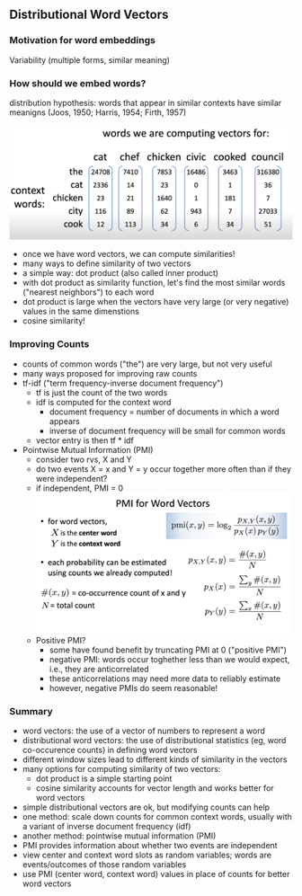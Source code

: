 ## Distributional Word Vectors 
### Motivation for word embeddings 
Variability (multiple forms, similar meaning)

### How should we embed words? 
distribution hypothesis: words that appear in similar contexts have similar meanigns (Joos, 1950; Harris, 1954; Firth, 1957)

![Image of word embedding table](https://github.com/joyhuan/NLP/blob/main/word_embedding.png)

- once we have word vectors, we can compute similarities! 
- many ways to define similarity of two vectors
- a simple way: dot product (also called inner product)
- with dot product as similarity function, let's find the most similar words ("nearest neighbors") to each word 
- dot product is large when the vectors have very large (or very negative) values in the same dimenstions
- cosine similarity! 

### Improving Counts 
- counts of common words ("the") are very large, but not very useful 
- many ways proposed for improving raw counts 
- tf-idf ("term frequency-inverse document frequency")
    - tf is just the count of the two words 
    - idf is computed for the context word 
        - document frequency = number of documents in which a word appears 
        - inverse of document frequency will be small for common words 
    - vector entry is then tf * idf
- Pointwise Mutual Information (PMI)
    - consider two rvs, X and Y 
    - do two events X = x and Y = y occur together more often than if they were independent? 
    - if independent, PMI = 0
![Image of word embedding table](https://github.com/joyhuan/NLP/blob/main/PMI_word_vectors.png)
    - Positive PMI? 
        - some have found benefit by truncating PMI at 0 ("positive PMI")
        - negative PMI: words occur toghether less than we would expect, i.e., they are anticorrelated 
        - these anticorrelations may need more data to reliably estimate 
        - however, negative PMIs do seem reasonable! 

### Summary 
- word vectors: the use of a vector of numbers to represent a word 
- distributional word vectors: the use of distributional statistics (eg, word co-occurence counts) in defining word vectors 
- different window sizes lead to different kinds of similarity in the vectors
- many options for computing similarity of two vectors: 
    - dot product is a simple starting point 
    - cosine similarity accounts for vector length and works better for word vectors 
- simple distributional vectors are ok, but modifying counts can help 
- one method: scale down counts for common context words, usually with a variant of inverse document frequency (idf)
- another method: pointwise mutual information (PMI)
- PMI provides information about whether two events are independent 
- view center and context word slots as random variables; words are events/outcomes of those random variables 
- use PMI (center word, context word) values in place of counts for better word vectors
